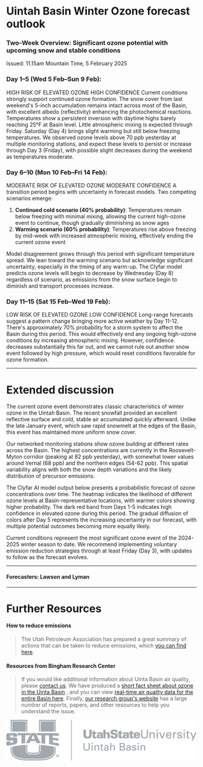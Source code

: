 # Uintah Basin Winter Ozone forecast outlook
### **Two-Week Overview**: Significant ozone potential with upcoming snow and stable conditions
Issued: 11.15am Mountain Time, 5 February 2025

### Day 1–5 (Wed 5 Feb–Sun 9 Feb):
HIGH RISK OF ELEVATED OZONE
HIGH CONFIDENCE
Current conditions strongly support continued ozone formation. The snow cover from last weekend's 5-inch accumulation remains intact across most of the Basin, with excellent albedo (reflectivity) enhancing the photochemical reactions. Temperatures show a persistent inversion with daytime highs barely reaching 25°F at Basin level. Little atmospheric mixing is expected through Friday. Saturday (Day 4) brings slight warming but still below freezing temperatures. We observed ozone levels above 70 ppb yesterday at multiple monitoring stations, and expect these levels to persist or increase through Day 3 (Friday), with possible slight decreases during the weekend as temperatures moderate.

### Day 6–10 (Mon 10 Feb–Fri 14 Feb):
MODERATE RISK OF ELEVATED OZONE
MODERATE CONFIDENCE
A transition period begins with uncertainty in forecast models. Two competing scenarios emerge:

1. **Continued cold scenario (40% probability)**: Temperatures remain below freezing with minimal mixing, allowing the current high-ozone event to continue, though gradually diminishing as snow ages
2. **Warming scenario (60% probability)**: Temperatures rise above freezing by mid-week with increased atmospheric mixing, effectively ending the current ozone event

Model disagreement grows through this period with significant temperature spread. We lean toward the warming scenario but acknowledge significant uncertainty, especially in the timing of any warm-up. The Clyfar model predicts ozone levels will begin to decrease by Wednesday (Day 8) regardless of scenario, as emissions from the snow surface begin to diminish and transport processes increase.

### Day 11–15 (Sat 15 Feb–Wed 19 Feb):
LOW RISK OF ELEVATED OZONE
LOW CONFIDENCE
Long-range forecasts suggest a pattern change bringing more active weather by Day 11-12. There's approximately 70% probability for a storm system to affect the Basin during this period. This would effectively end any ongoing high-ozone conditions by increasing atmospheric mixing. However, confidence decreases substantially this far out, and we cannot rule out another snow event followed by high pressure, which would reset conditions favorable for ozone formation.

____

# Extended discussion
The current ozone event demonstrates classic characteristics of winter ozone in the Uintah Basin. The recent snowfall provided an excellent reflective surface and cold, stable air accumulated quickly afterward. Unlike the late January event, which saw rapid snowmelt at the edges of the Basin, this event has maintained more uniform snow cover.

Our networked monitoring stations show ozone building at different rates across the Basin. The highest concentrations are currently in the Roosevelt-Myton corridor (peaking at 82 ppb yesterday), with somewhat lower values around Vernal (68 ppb) and the northern edges (54-62 ppb). This spatial variability aligns with both the snow depth variations and the likely distribution of precursor emissions.

The Clyfar AI model output below presents a probabilistic forecast of ozone concentrations over time. The heatmap indicates the likelihood of different ozone levels at Basin-representative locations, with warmer colors showing higher probability. The dark red band from Days 1-5 indicates high confidence in elevated ozone during this period. The gradual diffusion of colors after Day 5 represents the increasing uncertainty in our forecast, with multiple potential outcomes becoming more equally likely.

Current conditions represent the most significant ozone event of the 2024-2025 winter season to date. We recommend implementing voluntary emission reduction strategies through at least Friday (Day 3), with updates to follow as the forecast evolves.

____

#### Forecasters: Lawson and Lyman
____

# Further Resources
#### How to reduce emissions
> The Utah Petroleum Association has prepared a great summary of actions that can be taken to reduce emissions, which [you can find here](https://www.usu.edu/binghamresearch/images/latchthehatch.jpg).

#### Resources from **Bingham Research Center**
> If you would like additional information about Uinta Basin air quality, please [contact us](https://www.usu.edu/binghamresearch/contact-us).  We have produced a [short fact sheet about ozone in the Uinta Basin](https://www.usu.edu/binghamresearch/files/2-pagehandoutUBairquality.pdf) , and you can view [real-time air quality data for the entire Basin here](http://ubair.usu.edu/index.html).  Finally, [our research group's website](https://www.usu.edu/binghamresearch) has a large number of reports, papers, and other resources to help you understand the issue.

![Bingham Research Center](/public/images/UB_01_UStateLeft_Gray.png)
